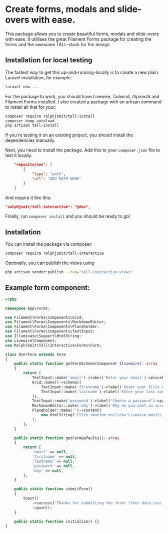 # Create forms, modals and slide-overs with ease.

This package allows you to create beautiful forms, modals and slide-overs with ease. It utillises the great Filament Forms package for creating the forms and the awesome TALL-stack for the design.

## Installation for local testing 

The fastest way to get this up-and-running-locally is to create a new plain Laravel installation, for example:

```bash
laravel new ...
```

For the package to work, you should have Livewire, Tailwind, AlpineJS and Filament Forms installed. I also created a package with an artisan command to install all that for your:

```bash
composer require ralphjsmit/tall-install
composer dump-autoload
php artisan tall-install
```

If you're testing it on an existing project, you should install the dependencies manually.

Next, you need to install the package. Add this to your `composer.json` file to test it locally:
```json
    "repositories": [
        {
            "type": "path",
            "url": "ADD PATH HERE"
        }
    ]
```

And require it like this:
```json
"ralphjsmit/tall-interactive": "@dev",
```

Finally, run `composer install` and you should be ready to go!


## Installation

You can install the package via composer:

```bash
composer require ralphjsmit/tall-interactive
```

Optionally, you can publish the views using

```bash
php artisan vendor:publish --tag="tall-interactive-views"
```




## Example form component:

```php
<?php

namespace App\Forms;

use Filament\Forms\Components\Grid;
use Filament\Forms\Components\MarkdownEditor;
use Filament\Forms\Components\Placeholder;
use Filament\Forms\Components\TextInput;
use Illuminate\Support\HtmlString;
use Livewire\Component;
use RalphJSmit\Tall\Interactive\Forms\Form;

class UserForm extends Form
{
    public static function getFormSchema(Component $livewire): array
    {
        return [
            TextInput::make('email')->label('Enter your email')->placeholder('john@example.com')->required(),
            Grid::make()->schema([
                TextInput::make('firstname')->label('Enter your first name')->placeholder('John'),
                TextInput::make('lastname')->label('Enter your last name')->placeholder('Doe'),
            ]),
            TextInput::make('password')->label('Choose a password')->password(),
            MarkdownEditor::make('why')->label('Why do you want an account?'),
            Placeholder::make('')->content(
                new HtmlString('Click <button onclick="Livewire.emit(\'modal:open\', \'create-user-child\')" type="button" class="text-primary-500">here</button> to open a child modal🤩')
            ),
        ];
    }

    public static function getFormDefaults(): array
    {
        return [
            'email' => null,
            'firstname' => null,
            'lastname' => null,
            'password' => null,
            'why' => null,
        ];
    }

    public static function submitForm()
    {
        toast()
            ->success('Thanks for submitting the form! (Your data isn\'t stored anywhere.')
            ->push();
    }

    public static function initialize() {}
}
```


